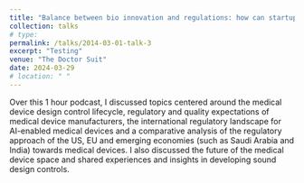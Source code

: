 ```yaml
---
title: "Balance between bio innovation and regulations: how can startups navigate the ecosystem?"
collection: talks
# type: 
permalink: /talks/2014-03-01-talk-3
excerpt: "Testing"
venue: "The Doctor Suit"
date: 2024-03-29
# location: " "
---
```


Over this 1 hour podcast, I discussed topics centered around the medical device design control lifecycle, regulatory and quality expectations of medical device manufacturers, the international regulatory landscape for AI-enabled medical devices and a comparative analysis of the regulatory approach of the US, EU and emerging economies (such as Saudi Arabia and India) towards medical devices. I also discussed the future of the medical device space and shared experiences and insights in developing sound design controls. 
